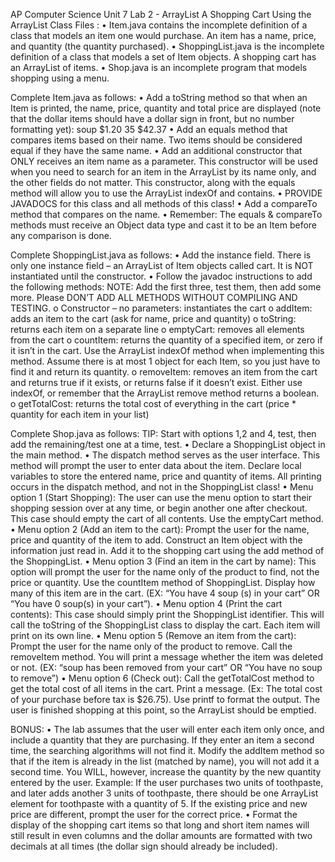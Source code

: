 AP Computer Science
Unit 7 Lab  2 - ArrayList
A Shopping Cart Using the ArrayList Class
Files : 
•	Item.java contains the incomplete definition of a class that models an item one would purchase. An item has a name, price, and quantity (the quantity purchased). 
•	ShoppingList.java is the incomplete definition of a class that models a set of  Item objects.  A shopping cart has an ArrayList of items.
•	Shop.java is an incomplete program that models shopping using a menu.


Complete Item.java as follows:
•	Add a toString method so that when an Item is printed, the name, price, quantity and total price are displayed (note that the dollar items should have a dollar sign in front, but no number formatting yet):
          soup     $1.20    35  $42.37
•	Add an equals method that compares items based on their name.  Two items should be considered equal if they have the same name.
•	Add an additional constructor that ONLY receives an item name as a parameter.  This constructor will be used when you need to search for an item in the ArrayList by its name only, and the other fields do not matter. This constructor, along with the equals method will allow you to use the ArrayList indexOf and contains.
•	PROVIDE JAVADOCS for this class and all methods of this class!
•	Add a compareTo method that compares on the name.
•	Remember:  The equals & compareTo methods must receive an Object data type and cast it to be an Item before any comparison is done.


Complete ShoppingList.java as follows:
•	Add the instance field.  There is only one instance field – an ArrayList of Item objects called cart.  It is NOT instantiated until the constructor.
•	Follow the javadoc instructions to add the following methods: NOTE: Add the first three, test them, then add some more.  Please DON’T ADD ALL METHODS WITHOUT COMPILING AND TESTING.
o	Constructor – no parameters: instantiates the cart
o	addItem: adds an item to the cart (ask for name, price and quantity)
o	toString: returns each item on a separate line
o	emptyCart: removes all elements from the cart
o	countItem: returns the quantity of a specified item, or zero if it isn’t in the cart.  Use the ArrayList indexOf method when implementing this method.  Assume there is at most 1 object for each Item, so you just have to find it and return its quantity.
o	removeItem: removes an item from the cart and returns true if it exists, or returns false if it doesn’t exist.  Either use indexOf, or remember that the ArrayList remove method returns a boolean.
o	getTotalCost: returns the total cost of everything in the cart (price * quantity for each item in your list)
 
Complete Shop.java as follows: TIP: Start with options 1,2 and 4, test, then add the remaining/test one at a time, test.
•	Declare a ShoppingList object in the main method.
•	The dispatch method serves as the user interface.  This method will prompt the user to enter data about the item.  Declare local variables to store the entered name, price and quantity of items.  All printing occurs in the dispatch method, and not in the ShoppingList class!
•	Menu option 1 (Start Shopping):  The user can use the menu option to start their shopping session over at any time, or begin another one after checkout.  This case should empty the cart of all contents.  Use the emptyCart method.
•	Menu option 2 (Add an item to the cart):  Prompt the user for the name, price and quantity of the item to add. Construct an Item object with the information just read in. Add it to the shopping cart using the add method of the ShoppingList.
•	Menu option 3 (Find an item in the cart by name):  This option will prompt the user for the name only of the product to find, not the price or quantity.  Use the countItem method of ShoppingList.  Display how many of this item are in the cart.  (EX:  “You have 4 soup (s) in your cart”  OR “You have 0 soup(s) in your cart”).
•	Menu option 4 (Print the cart contents): This case should simply print the ShoppingList identifier.  This will call the toString of the ShoppingList class to display the cart. Each item will print on its own line.
•	Menu option 5 (Remove an item from the cart):  Prompt the user for the name only of the product to remove.  Call the removeItem method.  You will print a message whether the item was deleted or not.  (EX:  “soup has been removed from your cart”  OR  “You have no soup to remove”)
•	Menu option 6 (Check out):  Call the getTotalCost method to get the total cost of all items in the cart. Print a message. (Ex:  The total cost of your purchase before tax is $26.75).  Use printf  to format the output.  The user is finished shopping at this point, so the ArrayList should be emptied.


BONUS:
•	The lab assumes that the user will enter each item only once, and include a quantity that they are purchasing.  If they enter an item a second time, the searching algorithms will not find it.  Modify the addItem method so that if the item is already in the list (matched by name), you will not add it a second time.  You WILL, however, increase the quantity by the new quantity entered by the user.  Example:  If the user purchases two units of toothpaste, and later adds another 3 units of toothpaste, there should be one ArrayList element for toothpaste with a quantity of 5.  If the existing price and new price are different, prompt the user for the correct price.
•	Format the display of the shopping cart items so that long and short item names will still result in even columns and the dollar amounts are formatted with two decimals at all times (the dollar sign should already be included).
